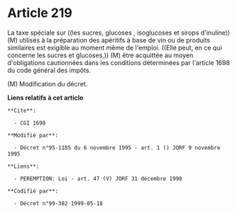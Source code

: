 # Article 219

La taxe spéciale sur ((les sucres, glucoses , isoglucoses et sirops d'inuline)) (M) utilisés à la préparation des apéritifs à
base de vin ou de produits similaires est exigible au moment même de l'emploi. ((Elle peut, en ce qui concerne les sucres et
glucoses,)) (M) être acquittée au moyen d'obligations cautionnées dans les conditions déterminées par l'article 1698 du code
général des impôts.

(M) Modification du décret.

**Liens relatifs à cet article**

	**Cite**:

	  - CGI 1698

	**Modifié par**:

	  - Décret n°95-1185 du 6 novembre 1995 - art. 1 () JORF 9 novembre 1995

	**Liens**:

	  - PEREMPTION: Loi - art. 47 (V) JORF 31 décembre 1998

	**Codifié par**:

	  - Décret n°99-382 1999-05-18
